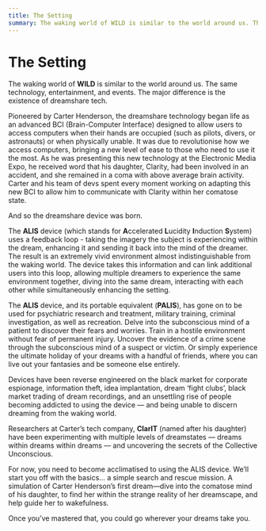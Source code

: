 ```yaml
---
title: The Setting
summary: The waking world of WILD is similar to the world around us. The same technology, entertainment, and events. The major difference is the existence of dreamshare tech.
---
```


# The Setting

The waking world of **WILD** is similar to the world around us. The same technology, entertainment, and events. The major difference is the existence of dreamshare tech.

Pioneered by Carter Henderson, the dreamshare technology began life as an advanced BCI (Brain-Computer Interface) designed to allow users to access computers when their hands are occupied (such as pilots, divers, or astronauts) or when physically unable. It was due to revolutionise how we access computers, bringing a new level of ease to those who need to use it the most. As he was presenting this new technology at the Electronic Media Expo, he received word that his daughter, Clarity, had been involved in an accident, and she remained in a coma with above average brain activity. Carter and his team of devs spent every moment working on adapting this new BCI to allow him to communicate with Clarity within her comatose state.

And so the dreamshare device was born.

The **ALIS** device (which stands for **A**ccelerated **L**ucidity **I**nduction **S**ystem) uses a feedback loop - taking the imagery the subject is experiencing within the dream, enhancing it and sending it back into the mind of the dreamer. The result is an extremely vivid environment almost indistinguishable from the waking world. The device takes this information and can link additional users into this loop, allowing multiple dreamers to experience the same environment together, diving into the same dream, interacting with each other while simultaneously enhancing the setting.

The **ALIS** device, and its portable equivalent (**PALIS**), has gone on to be used for psychiatric research and treatment, military training, criminal investigation, as well as recreation. Delve into the subconscious mind of a patient to discover their fears and worries. Train in a hostile environment without fear of permanent injury. Uncover the evidence of a crime scene through the subconscious mind of a suspect or victim. Or simply experience the ultimate holiday of your dreams with a handful of friends, where you can live out your fantasies and be someone else entirely.

Devices have been reverse engineered on the black market for corporate espionage, information theft, idea implantation, dream ‘fight clubs’, black market trading of dream recordings, and an unsettling rise of people becoming addicted to using the device — and being unable to discern dreaming from the waking world.

Researchers at Carter’s tech company, **ClarIT** (named after his daughter) have been experimenting with multiple levels of dreamstates — dreams within dreams within dreams — and uncovering the secrets of the Collective Unconscious.

For now, you need to become acclimatised to using the ALIS device. We’ll start you off with the basics… a simple search and rescue mission. A simulation of Carter Henderson’s first dream—dive into the comatose mind of his daughter, to find her within the strange reality of her dreamscape, and help guide her to wakefulness. 

Once you’ve mastered that, you could go wherever your dreams take you. 